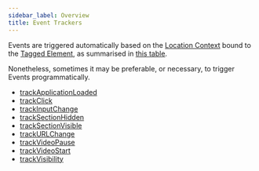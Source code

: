 ```yaml
---
sidebar_label: Overview
title: Event Trackers
---
```


Events are triggered automatically based on the [Location Context](/taxonomy/location-contexts/overview.md) bound to the [Tagged Element](/tracking/core-concepts/tagging.md#tagged-elements), as summarised in [this table](/tracking/api-reference/low-level/tagLocation.md#events).

Nonetheless, sometimes it may be preferable, or necessary, to trigger Events programmatically.

- [trackApplicationLoaded](/tracking/api-reference/event-trackers/trackApplicationLoaded.md)
- [trackClick](/tracking/api-reference/event-trackers/trackClick.md)
- [trackInputChange](/tracking/api-reference/event-trackers/trackInputChange.md)
- [trackSectionHidden](/tracking/api-reference/event-trackers/trackSectionHidden.md)
- [trackSectionVisible](/tracking/api-reference/event-trackers/trackSectionVisible.md)
- [trackURLChange](/tracking/api-reference/event-trackers/trackURLChange.md)
- [trackVideoPause](/tracking/api-reference/event-trackers/trackVideoPause.md)
- [trackVideoStart](/tracking/api-reference/event-trackers/trackVideoStart.md)
- [trackVisibility](/tracking/api-reference/event-trackers/trackVisibility.md)
